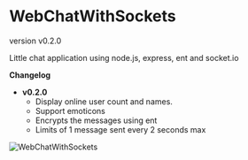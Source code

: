 WebChatWithSockets
==================

version v0.2.0

Little chat application using node.js, express, ent and socket.io

**Changelog**

- **v0.2.0**
  - Display online user count and names.
  - Support emoticons
  - Encrypts the messages using ent
  - Limits of 1 message sent every 2 seconds max


![WebChatWithSockets](http://skwalweb.net/github/WebChatWithSockets.png "WebChatWithSockets")
